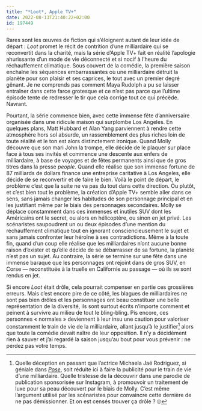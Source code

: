 ```yaml
---
title: "*Loot*, Apple TV+"
date: 2022-08-13T21:40:22+02:00
id: 197449 
---
```


Rares sont les œuvres de fiction qui s’éloignent autant de leur idée de départ : *Loot* promet le récit de contrition d’une milliardaire qui se reconvertit dans la charité, mais la série d’Apple TV+ fait en réalité l’apologie ahurissante d’un mode de vie déconnecté et si nocif à l’heure du réchauffement climatique. Sous couvert de la comédie, la première saison enchaîne les séquences embarrassantes où une milliardaire détruit la planète pour son plaisir et ses caprices, le tout avec un premier degré gênant. Je ne comprends pas comment Maya Rudolph a pu se laisser entraîner dans cette farce grotesque et ce n’est pas parce que l’ultime épisode tente de redresser le tir que cela corrige tout ce qui précède. Navrant.

Pourtant, la série commence bien, avec cette immense fête d’anniversaire organisée dans une ridicule maison qui surplombe Los Angeles. En quelques plans, Matt Hubbard et Alan Yang parviennent à rendre cette atmosphère hors sol absurde, un rassemblement des plus riches loin de toute réalité et le ton est alors distinctement ironique. Quand Molly découvre que son mari John la trompe, elle décide de le plaquer sur place face à tous ses invités et commence une descente aux enfers de milliardaire, à base de voyages et de fêtes permanents ainsi que de gros titres dans la presse *people*. Quand elle réalise que son immense fortune de 87 milliards de dollars finance une entreprise caritative à Los Angeles, elle décide de se reconvertir et de faire le bien. Voilà le point de départ, le problème c’est que la suite ne va pas du tout dans cette direction. Ou plutôt, et c’est bien tout le problème, la création d’Apple TV+ semble aller dans ce sens, sans jamais changer les habitudes de son personnage principal et en les justifiant même par le biais des personnages secondaires. Molly se déplace constamment dans ces immenses et inutiles SUV dont les Américains ont le secret, ou alors en hélicoptère, ou sinon en jet privé. Les scénaristes saupoudrent un ou deux épisodes d’une mention du réchauffement climatique tout en ignorant consciencieusement le sujet et sans jamais confronter leur héroïne à ses contradictions. Même à la toute fin, quand d’un coup elle réalise que les milliardaires n’ont aucune bonne raison d’exister et qu’elle décide de se débarrasser de sa fortune, la planète n’est pas un sujet. Au contraire, la série se termine sur une fête dans une immense baraque que les personnages ont rejoint dans de gros SUV, en Corse — reconstituée à la truelle en Californie au passage — où ils se sont rendus en jet.

Si encore *Loot* était drôle, cela pourrait compenser en partie ces grossières erreurs. Mais c’est encore pire de ce côté, les blagues de milliardaires ne sont pas bien drôles et les personnages ont beau constituer une belle représentation de la diversité, ils sont surtout écrits n’importe comment et peinent à survivre au milieu de tout le bling-bling. Pis encore, ces personnes « normales » deviennent à leur insu une caution pour valoriser constamment le train de vie de la milliardaire, allant jusqu’à le justifier[^1] alors que toute la comédie devait naître de leur opposition. Il n’y a décidément rien à sauver et j’ai regardé la saison jusqu’au bout pour vous prévenir : ne perdez pas votre temps.

[^1]: Quelle déception en passant que l’actrice Michaela Jaé Rodriguez, si géniale dans [*Pose*](https://voiretmanger.fr/pose-murphy-falchuk-canals-fx/), soit réduite ici à faire la publicité pour le train de vie d’une milliardaire. Quelle tristesse de la découvrir dans une parodie de publication sponsorisée sur Instagram, à promouvoir un traitement de luxe pour sa peau découvert par le biais de Molly. C’est même l’argument utilisé par les scénaristes pour convaincre cette dernière de ne pas démissionner. Et on est censés trouver ça drôle ? 🙄
